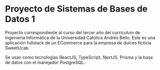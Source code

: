 # Proyecto de Sistemas de Bases de Datos 1

Proyecto correspondiente al curso del tercer año del curriculum de Ingeniería Informática de la Universidad Católica Andrés Bello. Este es una aplicación fullstack de un ECommerce para la empresa de dulces ficticia SweetUcab.

Se usan como tecnologías ReactJS, TypeScript, NextJS, Prisma y la base de datos con el manejador PostgreSQL.


